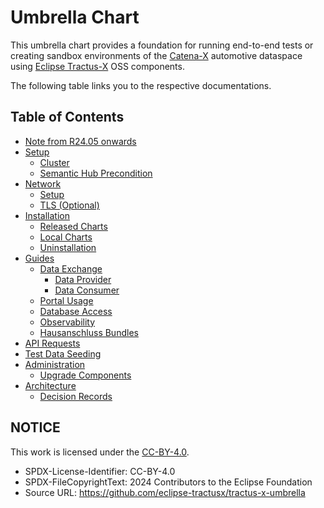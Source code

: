 # Umbrella Chart

This umbrella chart provides a foundation for running end-to-end tests or creating sandbox environments of the [Catena-X](https://catena-x.net/en/) automotive dataspace using
[Eclipse Tractus-X](https://projects.eclipse.org/projects/automotive.tractusx) OSS components.

The following table links you to the respective documentations.

## **Table of Contents**

- [Note from R24.05 onwards](user/note-r2405-onwards)
- [Setup](user/setup)
  - [Cluster](user/setup/README.md)
  - [Semantic Hub Precondition](user/setup/semantic-hub.md)
- [Network](user/network)
  - [Setup](user/network/README.md)
  - [TLS (Optional)](user/network/tls.md)
- [Installation](user/installation/README.md)
  - [Released Charts](user/installation/released-chart.md)
  - [Local Charts](user/installation/local-repository.md)
  - [Uninstallation](user/installation/uninstallation.md)
- [Guides](user/guides)
  - [Data Exchange](user/guides/data-exchange.md)
    - [Data Provider](user/guides/data-exchange/provide-data.md)
    - [Data Consumer](user/guides/data-exchange/consume-data.md)
  - [Portal Usage](user/guides/portal-usage.md)
  - [Database Access](user/guides/database-access.md)
  - [Observability](user/guides/observability/observability.md)
  - [Hausanschluss Bundles](user/guides/hausanschluss-bundles.md)
- [API Requests](api/README.md)
- [Test Data Seeding](test-data-seeding)
- [Administration](admin)
  - [Upgrade Components](admin/upgrade-components.md)
- [Architecture](architecture)
  - [Decision Records](architecture/decision-records)

## NOTICE

This work is licensed under the [CC-BY-4.0](https://creativecommons.org/licenses/by/4.0/legalcode).

- SPDX-License-Identifier: CC-BY-4.0
- SPDX-FileCopyrightText: 2024 Contributors to the Eclipse Foundation
- Source URL: <https://github.com/eclipse-tractusx/tractus-x-umbrella>
